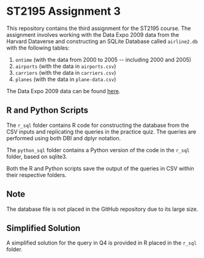 # ST2195 Assignment 3

This repository contains the third assignment for the ST2195 course. The assignment involves working with the Data Expo 2009 data from the Harvard Dataverse and constructing an SQLite Database called `airline2.db` with the following tables:

1.  `ontime` (with the data from 2000 to 2005 -- including 2000 and 2005)
2.  `airports` (with the data in `airports.csv`)
3.  `carriers` (with the data in `carriers.csv`)
4.  `planes` (with the data in `plane-data.csv`)

The Data Expo 2009 data can be found [here](https://dataverse.harvard.edu/dataset.xhtml?persistentId=doi%3A10.7910%2FDVN%2FHG7NV7).

## R and Python Scripts

The `r_sql` folder contains R code for constructing the database from the CSV inputs and replicating the queries in the practice quiz. The queries are performed using both DBI and dplyr notation.

The `python_sql` folder contains a Python version of the code in the `r_sql` folder, based on sqlite3.

Both the R and Python scripts save the output of the queries in CSV within their respective folders.

## Note

The database file is not placed in the GitHub repository due to its large size.

## Simplified Solution

A simplified solution for the query in Q4 is provided in R placed in the `r_sql` folder.
